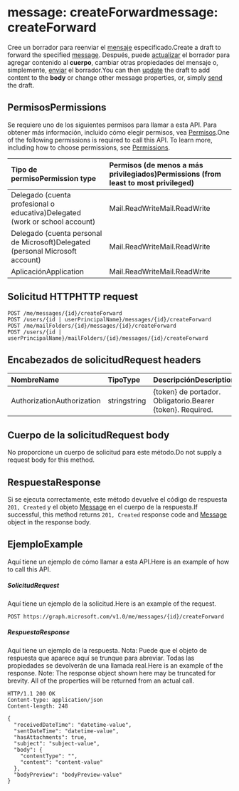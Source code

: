 # <a name="message-createforward"></a><span data-ttu-id="7d9f4-101">message: createForward</span><span class="sxs-lookup"><span data-stu-id="7d9f4-101">message: createForward</span></span>

<span data-ttu-id="7d9f4-102">Cree un borrador para reenviar el [mensaje](../resources/message.md) especificado.</span><span class="sxs-lookup"><span data-stu-id="7d9f4-102">Create a draft to forward the specified [message](../resources/message.md).</span></span> <span data-ttu-id="7d9f4-103">Después, puede [actualizar](../api/message_update.md) el borrador para agregar contenido al **cuerpo**, cambiar otras propiedades del mensaje o, simplemente, [enviar](../api/message_send.md) el borrador.</span><span class="sxs-lookup"><span data-stu-id="7d9f4-103">You can then [update](../api/message_update.md) the draft to add content to the **body** or change other message properties, or, simply [send](../api/message_send.md) the draft.</span></span>

## <a name="permissions"></a><span data-ttu-id="7d9f4-104">Permisos</span><span class="sxs-lookup"><span data-stu-id="7d9f4-104">Permissions</span></span>
<span data-ttu-id="7d9f4-p102">Se requiere uno de los siguientes permisos para llamar a esta API. Para obtener más información, incluido cómo elegir permisos, vea [Permisos](../../../concepts/permissions_reference.md).</span><span class="sxs-lookup"><span data-stu-id="7d9f4-p102">One of the following permissions is required to call this API. To learn more, including how to choose permissions, see [Permissions](../../../concepts/permissions_reference.md).</span></span>

|<span data-ttu-id="7d9f4-107">Tipo de permiso</span><span class="sxs-lookup"><span data-stu-id="7d9f4-107">Permission type</span></span>      | <span data-ttu-id="7d9f4-108">Permisos (de menos a más privilegiados)</span><span class="sxs-lookup"><span data-stu-id="7d9f4-108">Permissions (from least to most privileged)</span></span>              |
|:--------------------|:---------------------------------------------------------|
|<span data-ttu-id="7d9f4-109">Delegado (cuenta profesional o educativa)</span><span class="sxs-lookup"><span data-stu-id="7d9f4-109">Delegated (work or school account)</span></span> | <span data-ttu-id="7d9f4-110">Mail.ReadWrite</span><span class="sxs-lookup"><span data-stu-id="7d9f4-110">Mail.ReadWrite</span></span>    |
|<span data-ttu-id="7d9f4-111">Delegado (cuenta personal de Microsoft)</span><span class="sxs-lookup"><span data-stu-id="7d9f4-111">Delegated (personal Microsoft account)</span></span> | <span data-ttu-id="7d9f4-112">Mail.ReadWrite</span><span class="sxs-lookup"><span data-stu-id="7d9f4-112">Mail.ReadWrite</span></span>    |
|<span data-ttu-id="7d9f4-113">Aplicación</span><span class="sxs-lookup"><span data-stu-id="7d9f4-113">Application</span></span> | <span data-ttu-id="7d9f4-114">Mail.ReadWrite</span><span class="sxs-lookup"><span data-stu-id="7d9f4-114">Mail.ReadWrite</span></span> |

## <a name="http-request"></a><span data-ttu-id="7d9f4-115">Solicitud HTTP</span><span class="sxs-lookup"><span data-stu-id="7d9f4-115">HTTP request</span></span>
<!-- { "blockType": "ignored" } -->
```http
POST /me/messages/{id}/createForward
POST /users/{id | userPrincipalName}/messages/{id}/createForward
POST /me/mailFolders/{id}/messages/{id}/createForward
POST /users/{id | userPrincipalName}/mailFolders/{id}/messages/{id}/createForward
```
## <a name="request-headers"></a><span data-ttu-id="7d9f4-116">Encabezados de solicitud</span><span class="sxs-lookup"><span data-stu-id="7d9f4-116">Request headers</span></span>
| <span data-ttu-id="7d9f4-117">Nombre</span><span class="sxs-lookup"><span data-stu-id="7d9f4-117">Name</span></span>       | <span data-ttu-id="7d9f4-118">Tipo</span><span class="sxs-lookup"><span data-stu-id="7d9f4-118">Type</span></span> | <span data-ttu-id="7d9f4-119">Descripción</span><span class="sxs-lookup"><span data-stu-id="7d9f4-119">Description</span></span>|
|:---------------|:--------|:----------|
| <span data-ttu-id="7d9f4-120">Authorization</span><span class="sxs-lookup"><span data-stu-id="7d9f4-120">Authorization</span></span>  | <span data-ttu-id="7d9f4-121">string</span><span class="sxs-lookup"><span data-stu-id="7d9f4-121">string</span></span>  | <span data-ttu-id="7d9f4-p103">{token} de portador. Obligatorio.</span><span class="sxs-lookup"><span data-stu-id="7d9f4-p103">Bearer {token}. Required.</span></span> |

## <a name="request-body"></a><span data-ttu-id="7d9f4-124">Cuerpo de la solicitud</span><span class="sxs-lookup"><span data-stu-id="7d9f4-124">Request body</span></span>
<span data-ttu-id="7d9f4-125">No proporcione un cuerpo de solicitud para este método.</span><span class="sxs-lookup"><span data-stu-id="7d9f4-125">Do not supply a request body for this method.</span></span>

## <a name="response"></a><span data-ttu-id="7d9f4-126">Respuesta</span><span class="sxs-lookup"><span data-stu-id="7d9f4-126">Response</span></span>

<span data-ttu-id="7d9f4-127">Si se ejecuta correctamente, este método devuelve el código de respuesta `201, Created` y el objeto [Message](../resources/message.md) en el cuerpo de la respuesta.</span><span class="sxs-lookup"><span data-stu-id="7d9f4-127">If successful, this method returns `201, Created` response code and [Message](../resources/message.md) object in the response body.</span></span>

## <a name="example"></a><span data-ttu-id="7d9f4-128">Ejemplo</span><span class="sxs-lookup"><span data-stu-id="7d9f4-128">Example</span></span>
<span data-ttu-id="7d9f4-129">Aquí tiene un ejemplo de cómo llamar a esta API.</span><span class="sxs-lookup"><span data-stu-id="7d9f4-129">Here is an example of how to call this API.</span></span>
##### <a name="request"></a><span data-ttu-id="7d9f4-130">Solicitud</span><span class="sxs-lookup"><span data-stu-id="7d9f4-130">Request</span></span>
<span data-ttu-id="7d9f4-131">Aquí tiene un ejemplo de la solicitud.</span><span class="sxs-lookup"><span data-stu-id="7d9f4-131">Here is an example of the request.</span></span>
<!-- {
  "blockType": "request",
  "name": "message_createforward"
}-->
```http
POST https://graph.microsoft.com/v1.0/me/messages/{id}/createForward
```

##### <a name="response"></a><span data-ttu-id="7d9f4-132">Respuesta</span><span class="sxs-lookup"><span data-stu-id="7d9f4-132">Response</span></span>
<span data-ttu-id="7d9f4-p104">Aquí tiene un ejemplo de la respuesta. Nota: Puede que el objeto de respuesta que aparece aquí se trunque para abreviar. Todas las propiedades se devolverán de una llamada real.</span><span class="sxs-lookup"><span data-stu-id="7d9f4-p104">Here is an example of the response. Note: The response object shown here may be truncated for brevity. All of the properties will be returned from an actual call.</span></span>
<!-- {
  "blockType": "response",
  "truncated": true,
  "@odata.type": "microsoft.graph.message"
} -->
```http
HTTP/1.1 200 OK
Content-type: application/json
Content-length: 248

{
  "receivedDateTime": "datetime-value",
  "sentDateTime": "datetime-value",
  "hasAttachments": true,
  "subject": "subject-value",
  "body": {
    "contentType": "",
    "content": "content-value"
  },
  "bodyPreview": "bodyPreview-value"
}
```

<!-- uuid: 8fcb5dbc-d5aa-4681-8e31-b001d5168d79
2015-10-25 14:57:30 UTC -->
<!-- {
  "type": "#page.annotation",
  "description": "message: createForward",
  "keywords": "",
  "section": "documentation",
  "tocPath": ""
}-->
